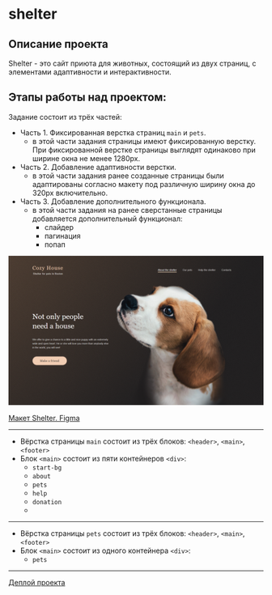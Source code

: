 # shelter

## Описание проекта
Shelter - это сайт приюта для животных, состоящий из двух страниц, с элементами адаптивности и интерактивности.

## Этапы работы над проектом:
Задание состоит из трёх частей:
- Часть 1. Фиксированная верстка страниц `main` и `pets`.
  - в этой части задания страницы имеют фиксированную верстку. При фиксированной верстке страницы выглядят одинаково при ширине окна не менее 1280px.
- Часть 2. Добавление адаптивности верстки.
  - в этой части задания ранее созданные страницы были адаптированы согласно макету под различную ширину окна до 320px включительно.
- Часть 3. Добавление дополнительного функционала.
  - в этой части задания на ранее сверстанные страницы добавляется дополнительный функционал:
     - слайдер
     - пагинация
     - попап

<kbd>![screenshot](images/shelter-demo.png)</kbd>

[Макет Shelter. Figma](https://www.figma.com/file/tKcmzkARtMUFQAR9VLdLkl/shelter-dom)

---

- Вёрстка страницы `main` состоит из трёх блоков: `<header>`, `<main>`, `<footer>`
- Блок `<main>` состоит из пяти контейнеров `<div>`:
  - `start-bg`
  - `about`
  - `pets`
  - `help`
  - `donation`
  - 
---
- Вёрстка страницы `pets` состоит из трёх блоков: `<header>`, `<main>`, `<footer>`
- Блок `<main>` состоит из одного контейнера `<div>`:
  - `pets`
---
  
[Деплой проекта](https://zixail28.github.io/shelter/pages/main/)

